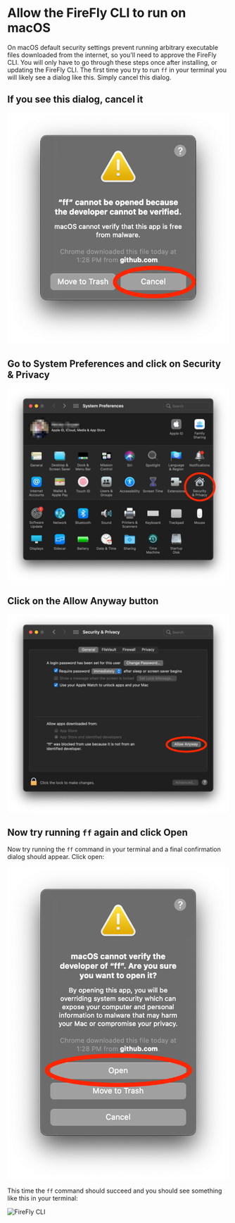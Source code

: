 # Allow the FireFly CLI to run on macOS

On macOS default security settings prevent running arbitrary executable files downloaded from the internet, so you'll need to approve the FireFly CLI. You will only have to go through these steps once after installing, or updating the FireFly CLI. The first time you try to run `ff` in your terminal you will likely see a dialog like this. Simply cancel this dialog.

## If you see this dialog, cancel it

![ff blocked](blocked.png)

## Go to System Preferences and click on Security & Privacy

![System Preferences](system_preferences.png)

## Click on the Allow Anyway button

![Allow ff](allow_ff.png)

## Now try running `ff` again and click Open

Now try running the `ff` command in your terminal and a final confirmation dialog should appear. Click open:

![Open dialog](open.png)


This time the `ff` command should succeed and you should see something like this in your terminal:

![FireFly CLI](firefly_screenshot.png)
